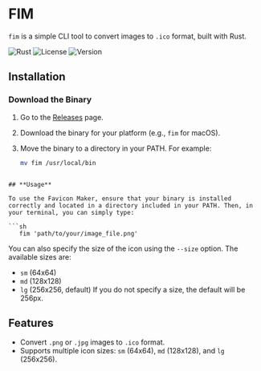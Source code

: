 # **FIM**

`fim` is a simple CLI tool to convert images to `.ico` format, built with Rust. 

![Rust](https://img.shields.io/badge/Rust-000000?style=for-the-badge&logo=rust&logoColor=white)
![License](https://img.shields.io/badge/License-MIT-blue.svg)
![Version](https://img.shields.io/badge/Version-1.0.0-brightgreen.svg)

## **Installation**

### **Download the Binary**

1. Go to the [Releases](https://github.com/r4s0n3/fim/releases) page.
2. Download the binary for your platform (e.g., `fim` for macOS).
3. Move the binary to a directory in your PATH. For example:
   
   ```sh
   mv fim /usr/local/bin
```

## **Usage**

To use the Favicon Maker, ensure that your binary is installed correctly and located in a directory included in your PATH. Then, in your terminal, you can simply type:

```sh
   fim 'path/to/your/image_file.png'
```

You can also specify the size of the icon using the `--size` option. The available sizes are:
* `sm` (64x64)
* `md` (128x128)
* `lg` (256x256, default)
If you do not specify a size, the default will be 256px.

## **Features**

- Convert `.png` or `.jpg` images to `.ico` format.
- Supports multiple icon sizes: `sm` (64x64), `md` (128x128), and `lg` (256x256).